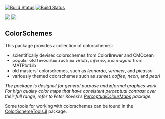 [![Build Status](https://travis-ci.org/JuliaGraphics/ColorSchemes.jl.svg?branch=master)](https://travis-ci.org/JuliaGraphics/ColorSchemes.jl)
[![Build Status](https://ci.appveyor.com/api/projects/status/github/cormullion/ColorSchemes.jl?branch=master&svg=true)](https://ci.appveyor.com/project/cormullion/ColorSchemes-jl)

[![](https://img.shields.io/badge/docs-stable-blue.svg)](https://JuliaGraphics.github.io/ColorSchemes.jl/stable) [![](https://img.shields.io/badge/docs-latest-blue.svg)](https://JuliaGraphics.github.io/ColorSchemes.jl/latest)

## ColorSchemes

This package provides a collection of colorschemes:

- scientifically devised colorschemes from ColorBrewer and CMOcean
- popular old favourites such as _viridis_, _inferno_, and _magma_ from MATPlotLib
- old masters' colorschemes, such as _leonardo_, _vermeer_, and _picasso_
- variously themed colorschemes such as _sunset_, _coffee_, _neon_, and _pearl_

*The package is designed for general purpose and informal graphics work. For high quality color maps that have consistent perceptual contrast over their full range, refer to Peter Kovesi's [PerceptualColourMaps](https://github.com/peterkovesi/PerceptualColourMaps.jl) package.*

Some tools for working with colorschemes can be found in the [ColorSchemeTools.jl](https://github.com/JuliaGraphics/ColorSchemeTools.jl) package.
